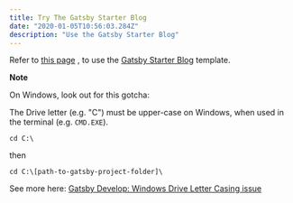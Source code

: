 ```yaml
---
title: Try The Gatsby Starter Blog
date: "2020-01-05T10:56:03.284Z"
description: "Use the Gatsby Starter Blog"
---
```


Refer to [this page](https://www.gatsbyjs.org/starters/gatsbyjs/gatsby-starter-blog/) , to use the
[Gatsby Starter Blog](https://www.gatsbyjs.org/starters/gatsbyjs/gatsby-starter-blog/) template.

**Note**

On Windows, look out for this gotcha:

The Drive letter (e.g. "C") must be upper-case on Windows, when used in the terminal (e.g. `CMD.EXE`).

`cd C:\`

then

`cd C:\[path-to-gatsby-project-folder]\`

See more here:
[Gatsby Develop: Windows Drive Letter Casing issue](https://github.com/netlify-templates/gatsby-starter-netlify-cms/issues/446)
